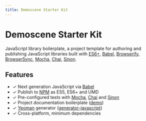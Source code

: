 ```yaml
---
title: Demoscene Starter Kit
---
```


# Demoscene Starter Kit

JavaScript library boilerplate, a project template for authoring and
publishing JavaScript libraries built with [ES6+](http://babeljs.io/docs/learn-es2015/),
[Babel](http://babeljs.io/), [Browserify](http://browserify.org/),
[BrowserSync](http://www.browsersync.io/), [Mocha](http://mochajs.org/),
[Chai](http://chaijs.com/), [Sinon](http://sinonjs.org/).

## Features

 * ✓ Next generation JavaScript via [Babel](http://babeljs.io/)<br>
 * ✓ Publish to [NPM](https://www.npmjs.com/) as ES5, ES6+ and UMD<br>
 * ✓ Pre-configured tests with [Mocha](http://mochajs.org/), [Chai](http://chaijs.com/) and [Sinon](http://sinonjs.org/)<br>
 * ✓ Project documentation boilerplate ([demo](http://www.kriasoft.com/babel-starter-kit/))<br>
 * ✓ [Yeoman](http://yeoman.io/) generator ([generator-javascript](https://github.com/kriasoft/babel-starter-kit/tree/yeoman-generator))<br>
 * ✓ Cross-platform, minimum dependencies<br>

